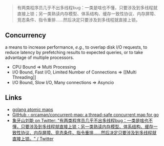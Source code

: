 > 有两类程序员几乎不出多线程bug：一类是啥也不懂，只要涉及到多线程就直接上锁；另一类熟读内存模型、体系结构、缓存一致性协议、内存屏障、竞态条件、指令重排……然后决定只要涉及到多线程就直接上锁。

## Concurrency
a means to increase performance, _e.g._, to overlap disk I/O requests, to reduce latency by prefetching results to expected queries, or to take advantage of multiple processors.

- CPU Bound => Multi Processing
- I/O Bound, Fast I/O, Limited Number of Connections => [[Multi Threading]]
- I/O Bound, Slow I/O, Many connections => Asyncio

## Links
- [golang atomic maps](https://go.dev/doc/faq#atomic_maps)
- [GitHub - orcaman/concurrent-map: a thread-safe concurrent map for go](https://github.com/orcaman/concurrent-map)
- [象牙山刘能 on Twitter: "有两类程序员几乎不出多线程bug：一类是啥也不懂，只要涉及到多线程就直接上锁；另一类熟读内存模型、体系结构、缓存一致性协议、内存屏障、竞态条件、指令重排……然后决定只要涉及到多线程就直接上锁。" / Twitter](https://twitter.com/disksing/status/1582017780294946817)